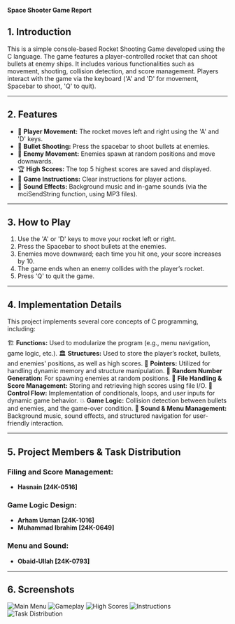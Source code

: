 **Space Shooter Game Report**

## 1. Introduction
This is a simple console-based Rocket Shooting Game developed using the C language. The game features a player-controlled rocket that can shoot bullets at enemy ships. It includes various functionalities such as movement, shooting, collision detection, and score management. Players interact with the game via the keyboard ('A' and 'D' for movement, Spacebar to shoot, 'Q' to quit).

---

## 2. Features
- 🚀 **Player Movement:** The rocket moves left and right using the 'A' and 'D' keys.
- 🎯 **Bullet Shooting:** Press the spacebar to shoot bullets at enemies.
- 👾 **Enemy Movement:** Enemies spawn at random positions and move downwards.
- 🏆 **High Scores:** The top 5 highest scores are saved and displayed.
- 📜 **Game Instructions:** Clear instructions for player actions.
- 🎵 **Sound Effects:** Background music and in-game sounds (via the mciSendString function, using MP3 files).

---

## 3. How to Play
1. Use the 'A' or 'D' keys to move your rocket left or right.
2. Press the Spacebar to shoot bullets at the enemies.
3. Enemies move downward; each time you hit one, your score increases by 10.
4. The game ends when an enemy collides with the player’s rocket.
5. Press 'Q' to quit the game.

---

## 4. Implementation Details
This project implements several core concepts of C programming, including:

🏗 **Functions:** Used to modularize the program (e.g., menu navigation, game logic, etc.).
🏛 **Structures:** Used to store the player’s rocket, bullets, and enemies' positions, as well as high scores.
🎯 **Pointers:** Utilized for handling dynamic memory and structure manipulation.
🎲 **Random Number Generation:** For spawning enemies at random positions.
📂 **File Handling & Score Management:** Storing and retrieving high scores using file I/O.
🔁 **Control Flow:** Implementation of conditionals, loops, and user inputs for dynamic game behavior.
💥 **Game Logic:** Collision detection between bullets and enemies, and the game-over condition.
🎵 **Sound & Menu Management:** Background music, sound effects, and structured navigation for user-friendly interaction.

---

## 5. Project Members & Task Distribution

### Filing and Score Management:
- **Hasnain [24K-0516]**

### Game Logic Design:
- **Arham Usman [24K-1016]**
- **Muhammad Ibrahim [24K-0649]**

### Menu and Sound:
- **Obaid-Ullah [24K-0793]**

---

## 6. Screenshots
![Main Menu](pro1.png)
![Gameplay](pro2.png)
![High Scores](pro3.png)
![Instructions](pro4.png)
![Task Distribution](pro5.png)


